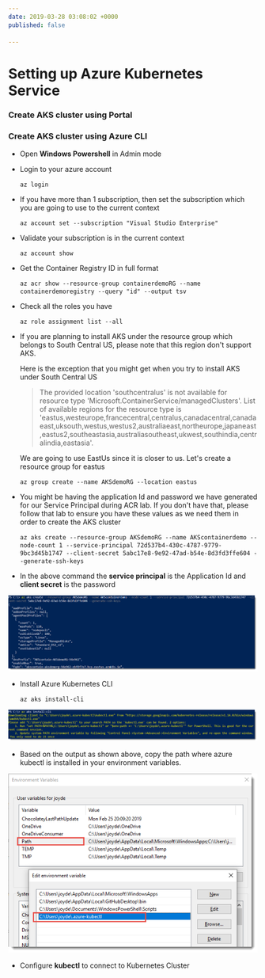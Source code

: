 ```yaml
---
date: 2019-03-28 03:08:02 +0000
published: false

---
```

# Setting up Azure Kubernetes Service

### Create AKS cluster using Portal

### Create AKS cluster using Azure CLI

* Open **Windows Powershell** in Admin mode
* Login to your azure account

      az login
* If you have more than 1 subscription, then set the subscription which you are going to use to the current context

      az account set --subscription "Visual Studio Enterprise"
* Validate your subscription is in the current context

      az account show
* Get the Container Registry ID in full format

      az acr show --resource-group containerdemoRG --name containerdemoregistry --query "id" --output tsv
* Check all the roles you have

      az role assignment list --all
* If you are planning to install AKS under the resource group which belongs to South Central US, please note that this region don't support AKS.

  Here is the exception that you might get when you try to install AKS under South Central US

  > The provided location 'southcentralus' is not available for resource type 'Microsoft.ContainerService/managedClusters'. List of available regions for the resource type is 'eastus,westeurope,francecentral,centralus,canadacentral,canadaeast,uksouth,westus,westus2,australiaeast,northeurope,japaneast,eastus2,southeastasia,australiasoutheast,ukwest,southindia,centralindia,eastasia'.

  We are going to use EastUs since it is closer to us. Let's create a resource group for eastus

      az group create --name AKSdemoRG --location eastus
* You might be having the application Id and password we have generated for our Service Principal during ACR lab. If you don't have that, please follow that lab to ensure you have these values as we need them in order to create the AKS cluster

      az aks create --resource-group AKSdemoRG --name AKScontainerdemo --node-count 1 --service-principal 72d537b4-430c-4787-9779-9bc3d45b1747 --client-secret 5abc17e8-9e92-47ad-b54e-8d3fd3ffe604 --generate-ssh-keys
* In the above command the **service principal** is the Application Id and **client secret** is the password

![](/uploads/aks_create.png)

* Install Azure Kubernetes CLI

      az aks install-cli

![](/uploads/install_aks_cli.png)

* Based on the output as shown above, copy the path where azure kubectl is installed in your environment variables.

![](/uploads/azure_kubectl_path.png)

* Configure **kubectl** to connect to Kubernetes Cluster